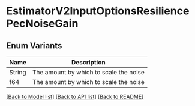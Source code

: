 # EstimatorV2InputOptionsResiliencePecNoiseGain

## Enum Variants

| Name | Description |
|---- | -----|
| String | The amount by which to scale the noise |
| f64 | The amount by which to scale the noise |

[[Back to Model list]](../README.md#documentation-for-models) [[Back to API list]](../README.md#documentation-for-api-endpoints) [[Back to README]](../README.md)


